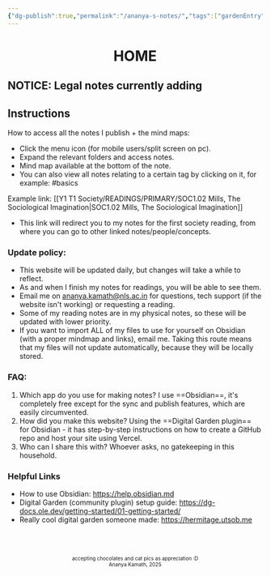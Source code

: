 ```yaml
---
{"dg-publish":true,"permalink":"/ananya-s-notes/","tags":["gardenEntry"]}
---
```




<center><h1>HOME</h1></center>
<h2>NOTICE: Legal notes currently adding</h2>
<h2>Instructions</h2>
How to access all the notes I publish + the mind maps:

- Click the menu icon (for mobile users/split screen on pc).
- Expand the relevant folders and access notes.
- Mind map available at the bottom of the note.
- You can also view all notes relating to a certain tag by clicking on it, for example: #basics 

Example link: [[Y1 T1 Society/READINGS/PRIMARY/SOC1.02 Mills, The Sociological Imagination\|SOC1.02 Mills, The Sociological Imagination]]
- This link will redirect you to my notes for the first society reading, from where you can go to other linked notes/people/concepts.

<h3>Update policy: </h3>

- This website will be updated daily, but changes will take a while to reflect.
- As and when I finish my notes for readings, you will be able to see them.
- Email me on ananya.kamath@nls.ac.in for questions, tech support (if the website isn't working) or requesting a reading. 
- Some of my reading notes are in my physical notes, so these will be updated with lower priority.
- If you want to import ALL of my files to use for yourself on Obsidian (with a proper mindmap and links), email me. Taking this route means that my files will not update automatically, because they will be locally stored.

<h3>FAQ: </h3>

1. Which app do you use for making notes?
	I use ==Obsidian==, it's completely free except for the sync and publish features, which are easily circumvented.
2. How did you make this website?
	Using the ==Digital Garden plugin== for Obsidian - it has step-by-step instructions on how to create a GitHub repo and host your site using Vercel.
3. Who can I share this with?
	Whoever asks, no gatekeeping in this household. 

<h3>Helpful Links</h3>

- How to use Obsidian: https://help.obsidian.md
- Digital Garden (community plugin) setup guide: https://dg-docs.ole.dev/getting-started/01-getting-started/
- Really cool digital garden someone made: https://hermitage.utsob.me

<br><br>







<p style="font-size: 10px; text-align: center;">accepting chocolates and cat pics as appreciation :D<br>Ananya Kamath, 2025</p>
